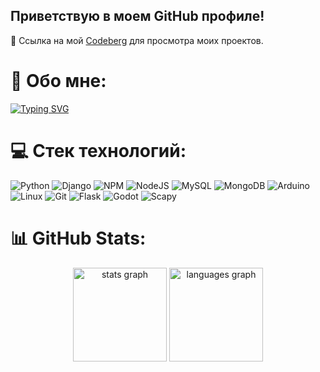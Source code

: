 ## Приветствую в моем GitHub профиле!

🔗 Ссылка на мой [Codeberg](https://codeberg.org/Ktoto) для просмотра моих проектов.

# 💫 Обо мне:
[![Typing SVG](https://readme-typing-svg.demolab.com?font=Fira+Code&size=30&pause=1000&color=339F95&width=435&lines=My+name%60s+Ktoto;I%60m+a+Developer)](https://git.io/typing-svg)

# 💻 Стек технологий:
![Python](https://img.shields.io/badge/python-3670A0?style=for-the-badge&logo=python&logoColor=ffdd54) ![Django](https://img.shields.io/badge/django-%23092E20.svg?style=for-the-badge&logo=django&logoColor=white) ![NPM](https://img.shields.io/badge/NPM-%23000000.svg?style=for-the-badge&logo=npm&logoColor=white) ![NodeJS](https://img.shields.io/badge/node.js-6DA55F?style=for-the-badge&logo=node.js&logoColor=white) ![MySQL](https://img.shields.io/badge/mysql-%2300f.svg?style=for-the-badge&logo=mysql&logoColor=white) ![MongoDB](https://img.shields.io/badge/MongoDB-%234ea94b.svg?style=for-the-badge&logo=mongodb&logoColor=white) ![Arduino](https://img.shields.io/badge/-Arduino-00979D?style=for-the-badge&logo=Arduino&logoColor=white) ![Linux](https://img.shields.io/static/v1?label=&message=Linux&color=black&style=for-the-badge&logo=Linux) ![Git](https://img.shields.io/badge/Git-grey?style=for-the-badge&logo=Git) ![Flask](https://img.shields.io/static/v1?label=&message=Flask&color=white&style=for-the-badge&logo=flask&logoColor=black) 
![Godot](https://img.shields.io/static/v1?label=&message=Godot&color=3588d8&style=for-the-badge&logo=Godot) ![Scapy](https://img.shields.io/static/v1?label=&message=Scapy&color=1f9e10&style=for-the-badge&logo=Scapy)

# 📊 GitHub Stats:
<div align="center">
  <img src="https://github-readme-stats.vercel.app/api?username=KtotoNekt&hide_title=false&hide_rank=false&show_icons=true&include_all_commits=true&count_private=true&disable_animations=false&theme=dracula&locale=en&hide_border=false" height="150" alt="stats graph"  />
  <img src="https://github-readme-stats.vercel.app/api/top-langs?username=KtotoNekt&locale=en&hide_title=false&layout=compact&card_width=320&langs_count=10&theme=dracula&hide_border=false" height="150" alt="languages graph"  />
</div>
